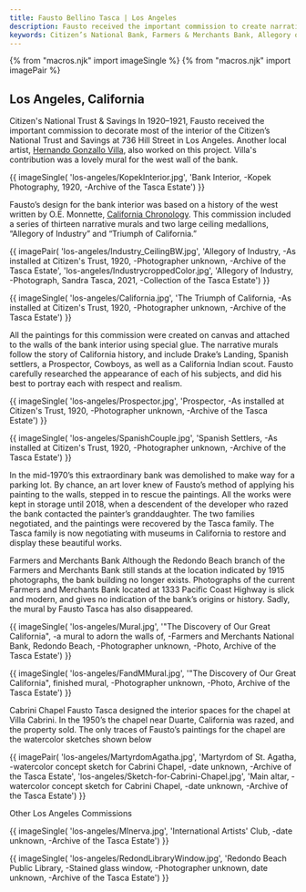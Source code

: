 ```yaml
---
title: Fausto Bellino Tasca | Los Angeles
description: Fausto received the important commission to create narrative historical murals for Citizen’s National Bank in Los Angeles. He also painted a mural for Farmers and Merchants Bank. Another important commission was the interior design and execution of paintings for the chapel at Villa Cabrini.
keywords: Citizen’s National Bank, Farmers & Merchants Bank, Allegory of Industry, Triumph of California, Villa Cabrini, St. Agatha, Drake’s Landing.
---
```

{% from "macros.njk" import imageSingle %}
{% from "macros.njk" import imagePair %}

## Los Angeles, California

<span class="intro">Citizen's National Trust & Savings </span>In 1920&#8211;1921, Fausto received the important commission to decorate most of the interior of the Citizen’s National Trust and Savings at 736 Hill Street in Los Angeles. Another local artist, <a href="https://collections.lacma.org/node/166797" target="_blank">Hernando Gonzallo Villa</a>, also worked on this project. Villa's contribution was a lovely mural for the west wall of the bank.

{{ imageSingle(
'los-angeles/KopekInterior.jpg',
'Bank Interior, -Kopek Photography, 1920, -Archive of the Tasca Estate')
}}

Fausto’s design for the bank interior was based on a history of the west written by O.E. Monnette, <a href="https://www.google.com/books/edition/California_Chronology/gBs1AQAAMAAJ?hl=en&gbpv=1" target="_blank">California Chronology</a>. This commission included a series of thirteen narrative murals and two large ceiling medallions, “Allegory of Industry” and “Triumph of California.”

{{ imagePair(
'los-angeles/Industry_CeilingBW.jpg',
'Allegory of Industry, -As installed at Citizen\'s Trust, 1920, -Photographer unknown, -Archive of the Tasca Estate',
'los-angeles/IndustrycroppedColor.jpg',
'Allegory of Industry, -Photograph, Sandra Tasca, 2021, -Collection of the Tasca Estate')
}}

{{ imageSingle(
'los-angeles/California.jpg',
'The Triumph of California, -As installed at Citizen\'s Trust, 1920, -Photographer unknown, -Archive of the Tasca Estate')
}}

All the paintings for this commission were created on canvas and attached to the walls of the bank interior using special glue. The narrative murals follow the story of California history, and include Drake’s Landing, Spanish settlers, a Prospector, Cowboys, as well as a California Indian scout. Fausto carefully researched the appearance of each of his subjects, and did his best to portray each with respect and realism.

{{ imageSingle(
'los-angeles/Prospector.jpg',
'Prospector, -As installed at Citizen\'s Trust, 1920, -Photographer unknown, -Archive of the Tasca Estate')
}}

{{ imageSingle(
'los-angeles/SpanishCouple.jpg',
'Spanish Settlers, -As installed at Citizen\'s Trust, 1920, -Photographer unknown, -Archive of the Tasca Estate')
}}

In the mid-1970’s this extraordinary bank was demolished to make way for a parking lot. By chance, an art lover knew of Fausto’s method of applying his painting to the walls, stepped in to rescue the paintings. All the works were kept in storage until 2018, when a descendent of the developer who razed the bank contacted the painter’s granddaughter. The two families negotiated, and the paintings were recovered by the Tasca family. The Tasca family is now negotiating with museums in California to restore and display these beautiful works.

<span class="intro">Farmers and Merchants Bank </span>Although the Redondo Beach branch of the Farmers and Merchants Bank still stands at the location indicated by 1915 photographs, the bank building no longer exists. Photographs of the current Farmers and Merchants Bank located at 1333 Pacific Coast Highway is slick and modern, and gives no indication of the bank’s origins or history. Sadly, the mural by Fausto Tasca has also disappeared.

{{ imageSingle(
'los-angeles/Mural.jpg',
'"The Discovery of Our Great California", -a mural to adorn the walls of, -Farmers and Merchants National Bank, Redondo Beach, -Photographer unknown, -Photo, Archive of the Tasca Estate')
}}

{{ imageSingle(
'los-angeles/FandMMural.jpg',
'"The Discovery of Our Great California", finished mural, -Photographer unknown, -Photo, Archive of the Tasca Estate')
}}

<span class="intro">Cabrini Chapel </span>Fausto Tasca designed the interior spaces for the chapel at Villa Cabrini. In the 1950’s the chapel near Duarte, California was razed, and the property sold. The only traces of Fausto’s paintings for the chapel are the watercolor sketches shown below

{{ imagePair(
'los-angeles/MartyrdomAgatha.jpg',
'Martyrdom of St. Agatha, -watercolor concept sketch for Cabrini Chapel, -date unknown, -Archive of the Tasca Estate',
'los-angeles/Sketch-for-Cabrini-Chapel.jpg',
'Main altar, -watercolor concept sketch for Cabrini Chapel, -date unknown, -Archive of the Tasca Estate')
}}

<span class="intro">Other Los Angeles Commissions</span>

{{ imageSingle(
'los-angeles/MInerva.jpg',
'International Artists\' Club, -date unknown, -Archive of the Tasca Estate')
}}

<div id="redondo-library">
{{ imageSingle(
'los-angeles/RedondLibraryWindow.jpg',
'Redondo Beach Public Library, -Stained glass window, -Photographer unknown, date unknown, -Archive of the Tasca Estate')
}}
</div>
